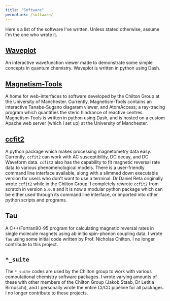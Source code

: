 ```yaml
---
title: "Software"
permalink: /software/
---
```


Here's a list of the software I've written. Unless stated otherwise, assume I'm the one who wrote it.

[Waveplot](https://www.waveplot.com/)
--------

An interactive wavefunction viewer made to demonstrate some simple concepts in quantum chemistry. Waveplot is written in python using Dash.

[Magnetism-Tools](https://magnetism-tools.manchester.ac.uk/apps/atom_access_app)
-----------------

A home for web-interfaces to software developed by the Chilton Group at the University of Manchester. Currently, Magnetism-Tools contains
an interactive Tanabe-Sugano diagaram viewer, and AtomAccess; a ray-tracing program which quantifies the steric hindrance of reactive centres.
Magnetism-Tools is written in python using Dash, and is hosted on a custom Apache web server (which I set up) at the University of Manchester.

[ccfit2](https://pypi.org/project/ccfit2/)
-------

A python package which makes processing magnetometry data easy. Currently, `ccfit2` can work with AC susceptibility, DC decay, and DC Waveform data.
`ccfit2` also has the capability to fit magnetic reversal rate data to various phenomenological models. There is a user-friendly command line interface available,
along with a slimmed down executable version for users who don't want to use a terminal. Dr Daniel Reta originally wrote `ccfit2` while in the Chilton Group. I completely rewrote `ccfit2` from scratch in version `5.0.0` and it is now a modular python package which can be either used through its command line interface, or imported into other python scripts and programs.

Tau
---

A C++/Fortran90-95 program for calculating magnetic reversal rates in single molecule magnets using ab initio spin-phonon coupling data. I wrote `Tau` using some initial code
written by Prof. Nicholas Chilton. I no longer contribute to this project.

`*_suite`
---------

The `*_suite` codes are used by the Chilton group to work with various computational chemistry software packages. I wrote varying amounts of these with other members of the Chilton Group
(Jakob Staab, Dr Letitia Birnoschi), and I personally wrote the entire CI/CD pipeline for all packages. I no longer contribute to these projects.